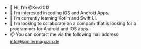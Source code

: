 - 👋 Hi, I’m @Kev2012
- 👀 I’m interested in coding iOS and Android Apps.
- 🌱 I’m currently learning Kotlin and Swift UI.
- 💞️ I’m looking to collaborate on a company that is looking for a programmer for Android and iOS apps.
- 📫 You can contact me via the following mail address info@spoilermagazin.de

<!---
Kev2012/Kev2012 is a ✨ special ✨ repository because its `README.md` (this file) appears on your GitHub profile.
You can click the Preview link to take a look at your changes.
--->
